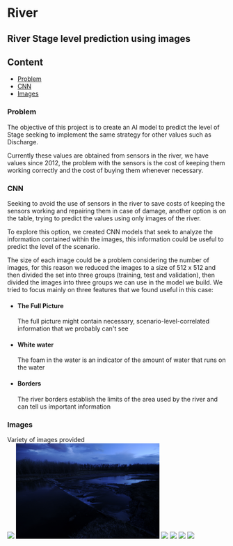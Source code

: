 # River 

## River Stage level prediction using images

## Content
* [Problem](#problem)
* [CNN](#cnn)
* [Images](#images)

### Problem
The objective of this project is to create an AI model to predict the level of Stage seeking to implement the same strategy for other values such as Discharge.

Currently these values are obtained from sensors in the river, we have values since 2012, the problem with the sensors is the cost of keeping them working correctly and the cost of buying them whenever necessary.

### CNN
Seeking to avoid the use of sensors in the river to save costs of keeping the sensors working and repairing them in case of damage, another option is on the table, trying to predict the values using only images of the river.

To explore this option, we created CNN models that seek to analyze the information contained within the images, this information could be useful to predict the level of the scenario.

The size of each image could be a problem considering the number of images, for this reason we reduced the images to a size of 512 x 512 and then divided the set into three groups (training, test and validation), then divided the images into three groups we can use in the model we build. We tried to focus mainly on three features that we found useful in this case:
* #### The Full Picture 
    The full picture might contain necessary, scenario-level-correlated information that we probably can't see
* #### White water 
    The foam in the water is an indicator of the amount of water that runs on the water
* #### Borders
    The river borders establish the limits of the area used by the river and can tell us important information
### Images
Variety of images provided
<br>
<img src="Images/StateLineWeir_20150901_Farrell_009.JPG" width=330>
<img src="Images/StateLineWeir_20140427_Farrell_010.JPG" width=330>
<img src="Images/StateLineWeir_20140427_Farrell_015.JPG" width=330>
<img src="Images/StateLineWeir_20140430_Farrell_084.JPG" width=330>
<img src="Images/StateLineWeir_20141120_Farrell_289.JPG" width=330>
<img src="Images/StateLineWeir_20150103_Farrell_010.JPG" width=330>
